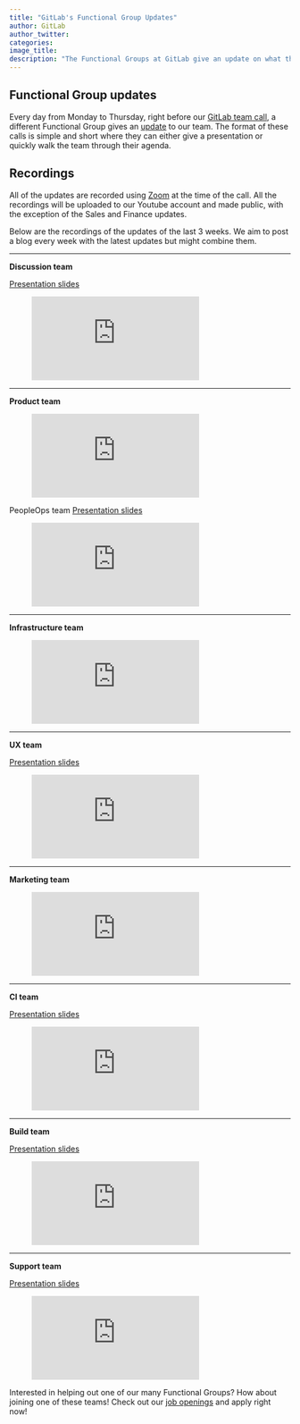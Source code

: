 ```yaml
---
title: "GitLab's Functional Group Updates"
author: GitLab
author_twitter:
categories:
image_title:
description: "The Functional Groups at GitLab give an update on what they've been working on"
---
```


## Functional Group updates

Every day from Monday to Thursday, right before our [GitLab team call](https://about.gitlab.com/handbook/#team-call), a different Functional Group gives an [update](https://about.gitlab.com/handbook/people-operations/functional-group-updates/) to our team.
The format of these calls is simple and short where they can either give a presentation or quickly walk the team through their agenda.

## Recordings

All of the updates are recorded using [Zoom](https://zoom.us) at the time of the call. All the recordings will be uploaded to our Youtube account and made public, with the exception of the Sales and Finance updates.

Below are the recordings of the updates of the last 3 weeks. We aim to post a blog every week with the latest updates but might combine them.

---

**Discussion team**

[Presentation slides](http://smcgivern.gitlab.io/discussion-updates/)

<figure class="video_container">
  <iframe src="https://www.youtube.com/embed/8tjVmEe5urI" frameborder="0" allowfullscreen="true"> </iframe>
</figure>

---

**Product team**

<figure class="video_container">
  <iframe src="https://www.youtube.com/embed/BysM79IjVzY" frameborder="0" allowfullscreen="true"> </iframe>
</figure>

PeopleOps team
[Presentation slides](https://drive.google.com/open?id=1rr2xRpgOY-tYii8ziqymOMmnylc4R87FPHb45V_Z9u0)

<figure class="video_container">
  <iframe src="https://www.youtube.com/embed/kwWLUx0n3MQ" frameborder="0" allowfullscreen="true"> </iframe>
</figure>

---

**Infrastructure team**

<figure class="video_container">
  <iframe src="https://www.youtube.com/embed/I3E24RT1Ajc" frameborder="0" allowfullscreen="true"> </iframe>
</figure>

---

**UX team**

[Presentation slides](http://awhildy.gitlab.io/ux-group-update/20170206.html)

<figure class="video_container">
  <iframe src="https://www.youtube.com/embed/cn3Ho8ez110" frameborder="0" allowfullscreen="true"> </iframe>
</figure>

---

**Marketing team**

<figure class="video_container">
  <iframe src="https://www.youtube.com/embed/csoEkFRmQXY" frameborder="0" allowfullscreen="true"> </iframe>
</figure>

---

**CI team**

[Presentation slides](https://drive.google.com/open?id=0ByS7sH-cFUkiRFlVckRMZGNkMW8)

<figure class="video_container">
  <iframe src="https://www.youtube.com/embed/9K5foaojQAU" frameborder="0" allowfullscreen="true"> </iframe>
</figure>

---

**Build team**

[Presentation slides](https://docs.google.com/presentation/d/1LoMiATaCUkq7n0Dc00EvLIFXc59WqjBTDgLs_iZxugs/edit?usp=sharing)

<figure class="video_container">
  <iframe src="https://www.youtube.com/embed/8LhyVRshaV4" frameborder="0" allowfullscreen="true"> </iframe>
</figure>

---

**Support team**

[Presentation slides](https://docs.google.com/presentation/d/1EizMPiTJFYm7R7Av6J7DguR_Crgo_t8pufLYKoGC5sU/edit?usp=sharing)

<figure class="video_container">
  <iframe src="https://www.youtube.com/embed/OsEFTeWDBxA" frameborder="0" allowfullscreen="true"> </iframe>
</figure>

Interested in helping out one of our many Functional Groups? How about joining one of these teams! Check out our [job openings](https://about.gitlab.com/jobs)
and apply right now!
